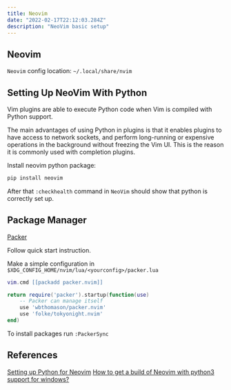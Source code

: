 ```yaml
---
title: Neovim
date: "2022-02-17T22:12:03.284Z"
description: "NeoVim basic setup"
---
```



## Neovim

`Neovim` config location: `~/.local/share/nvim`

## Setting Up NeoVim With Python

Vim plugins are able to execute Python code when Vim is compiled with Python support.

The main advantages of using Python in plugins is that it enables plugins to have access to network sockets, and perform long-running or expensive operations in the background without freezing the Vim UI. This is the reason it is commonly used with completion plugins.

Install neovim python package:

```bash
pip install neovim
```

After that `:checkhealth` command in `NeoVim` should show that python is correctly set up.

## Package Manager

[Packer](https://github.com/wbthomason/packer.nvim)

Follow quick start instruction.

Make a simple configuration in `$XDG_CONFIG_HOME/nvim/lua/<yourconfig>/packer.lua`

```lua
vim.cmd [[packadd packer.nvim]]

return require('packer').startup(function(use)
    -- Packer can manage itself
    use 'wbthomason/packer.nvim'
    use 'folke/tokyonight.nvim'
end)
```

To install packages run `:PackerSync`



## References

[Setting up Python for Neovim](https://github.com/deoplete-plugins/deoplete-jedi/wiki/Setting-up-Python-for-Neovim)
[How to get a build of Neovim with python3 support for windows?](https://stackoverflow.com/questions/40900829/how-to-get-a-build-of-neovim-with-python3-support-for-windows)

